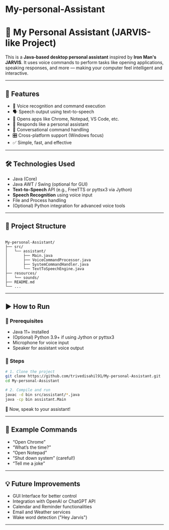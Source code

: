 # My-personal-Assistant

# 🧠 My Personal Assistant (JARVIS-like Project)

This is a **Java-based desktop personal assistant** inspired by **Iron Man's JARVIS**. It uses voice commands to perform tasks like opening applications, speaking responses, and more — making your computer feel intelligent and interactive.

---

## 🚀 Features

- 🎤 Voice recognition and command execution
- 🗣️ Speech output using text-to-speech
- 📂 Opens apps like Chrome, Notepad, VS Code, etc.
- 🧠 Responds like a personal assistant
- 💬 Conversational command handling
- 🎛️ Cross-platform support (Windows focus)
- ✅ Simple, fast, and effective

---

## 🛠️ Technologies Used

- Java (Core)
- Java AWT / Swing (optional for GUI)
- **Text-to-Speech** API (e.g., FreeTTS or pyttsx3 via Jython)
- **Speech Recognition** using voice input
- File and Process handling
- (Optional) Python integration for advanced voice tools

---

## 📁 Project Structure

```

My-personal-Assistant/
├── src/
│   └── assistant/
│       ├── Main.java
│       ├── VoiceCommandProcessor.java
│       ├── SystemCommandHandler.java
│       └── TextToSpeechEngine.java
├── resources/
│   └── sounds/
├── README.md
└── ...

````

---

## ▶️ How to Run

### 🔧 Prerequisites
- Java 11+ installed
- (Optional) Python 3.9+ if using Jython or pyttsx3
- Microphone for voice input
- Speaker for assistant voice output

### 🔨 Steps

```bash
# 1. Clone the project
git clone https://github.com/trivedisahil91/My-personal-Assistant.git
cd My-personal-Assistant

# 2. Compile and run
javac -d bin src/assistant/*.java
java -cp bin assistant.Main
````

🎤 Now, speak to your assistant!

---

## 🧪 Example Commands

* “Open Chrome”
* “What’s the time?”
* “Open Notepad”
* “Shut down system” (careful!)
* “Tell me a joke”

---

## 💡 Future Improvements

* GUI Interface for better control
* Integration with OpenAI or ChatGPT API
* Calendar and Reminder functionalities
* Email and Weather services
* Wake word detection ("Hey Jarvis")

---

